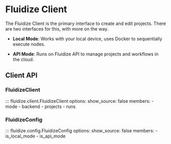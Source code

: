 # Fluidize Client

The Fluidize Client is the primary interface to create and edit projects. There are two interfaces for this, with more on the way.

- **Local Mode**: Works with your local device, uses Docker to sequentially execute nodes.

- **API Mode**: Runs on Fluidize API to manage projects and workflows in the cloud.

## Client API

### FluidizeClient
::: fluidize.client.FluidizeClient
    options:
      show_source: false
      members:
        - mode
        - backend
        - projects
        - runs

### FluidizeConfig
::: fluidize.config.FluidizeConfig
    options:
      show_source: false
      members:
        - is_local_mode
        - is_api_mode
